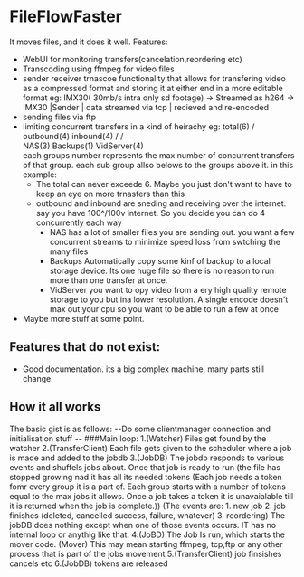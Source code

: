 # FileFlowFaster
It moves files, and it does it well.
Features:
- WebUI for monitoring transfers(cancelation,reordering etc)
- Transcoding using ffmpeg for video files
- sender receiver trnascoe functionality that allows for transfering video as a compressed format and storing it at either end in a more editable format
  eg: IMX30( 30mb/s intra only sd footage) -> Streamed as h264   -> IMX30
      |Sender                              | data streamed via tcp | recieved and re-encoded
- sending files via ftp
- limiting concurrent transfers in a kind of heirachy
  eg:        total(6)
           /       \
   outbound(4)     inbound(4)
      /            /           \
   NAS(3)    Backups(1)      VidServer(4)   
  each groups number represents the max number of concurrent transfers of that group. each sub group allso belows to the groups above it.
  in this example: 
    - The total can never exceede 6. Maybe you just don't want to have to keep an eye on more trnasfers than this
    - outbound and inbound are sneding and receiving over the internet. say you have 100^/100v internet. So you decide you can do 4 concurrently each way
      - NAS has a lot of smaller files you are sending out. you want a few concurrent streams to minimize speed loss from swtching the many files
      - Backups
        Automatically copy some kinf of backup to a local storage device. Its one huge file so there is no reason to run more than one transfer at once.
      - VidServer you want to opy video from a ery high quality remote storage to you but ina  lower resolution. 
        A single encode doesn't max out your cpu so you want to be able to run a few at once
- Maybe more stuff at some point.
## Features that do not exist:
- Good documentation. its a big complex machine, many parts still change.

## How it all works
  The basic gist is as follows:
  --Do some clientmanager connection and initialisation stuff --
  ###Main loop:
  1.(Watcher) Files get found by the watcher
  2.(TransferClient) Each file gets given to the scheduler where a job is made and added to the jobdb
  3.(JobDB) The jobdb responds to various events and shuffels jobs about. Once that job is ready to run 
    (the file has stopped growing nad it has all its needed tokens
      (Each job needs a token fomr every group it is a part of. Each group starts with a number of tokens equal to the max jobs it allows.
        Once a job takes a token it is unavaialable till it is returned when the job is complete.))
    (The events are:
      1. new job
      2. job finishes (deleted, cancelled success, failure, whatever)
      3. reordering)
      The jobDB does nothing except when one of those events occurs. IT has no internal loop or anythig like that.
  4.(JoBD) The Job Is run, which starts the mover code. (Mover) This may mean starting ffmpeg, tcp,ftp or any other process that is part of the jobs movement
  5.(TransferClient) job finsishes cancels etc
  6.(JobDB) tokens are released
  
  
